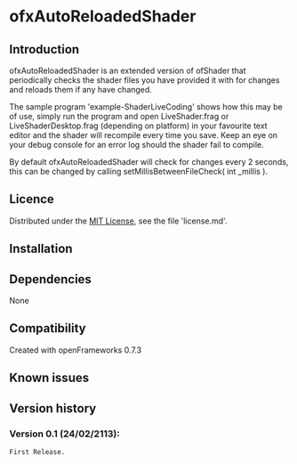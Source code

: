 ofxAutoReloadedShader
=====================================


Introduction
------------
ofxAutoReloadedShader is an extended version of ofShader that periodically checks the shader files you have provided it with for changes and reloads them if any have changed.

The sample program 'example-ShaderLiveCoding' shows how this may be of use, simply run the program and open LiveShader.frag or LiveShaderDesktop.frag (depending on platform) in your favourite text editor and the shader will recompile every time you save. Keep an eye on your debug console for an error log should the shader fail to compile.

By default ofxAutoReloadedShader will check for changes every 2 seconds, this can be changed by calling setMillisBetweenFileCheck( int _millis ).

Licence
-------
Distributed under the [MIT License](https://en.wikipedia.org/wiki/MIT_License), see the file 'license.md'.

Installation
------------

Dependencies
------------
None

Compatibility
------------
Created with openFrameworks 0.7.3

Known issues
------------


Version history
------------

### Version 0.1 (24/02/2113):

	First Release.


